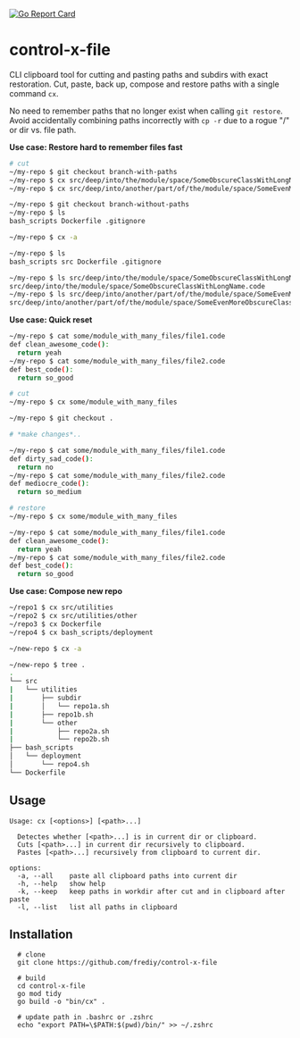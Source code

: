 [![Go Report Card](https://goreportcard.com/badge/github.com/frediy/control-x-file)](https://goreportcard.com/report/github.com/frediy/control-x-file)

# control-x-file
CLI clipboard tool for cutting and pasting paths and subdirs with exact restoration. Cut, paste, back up, compose and restore paths with a single command `cx`.

No need to remember paths that no longer exist when calling `git restore`. Avoid accidentally combining paths incorrectly  with `cp -r` due to a rogue "/" or dir vs. file path.

**Use case: Restore hard to remember files fast**
```bash
# cut
~/my-repo $ git checkout branch-with-paths
~/my-repo $ cx src/deep/into/the/module/space/SomeObscureClassWithLongName.code
~/my-repo $ cx src/deep/into/another/part/of/the/module/space/SomeEvenMoreObscureClassWithLongName.code

~/my-repo $ git checkout branch-without-paths
~/my-repo $ ls
bash_scripts Dockerfile .gitignore

~/my-repo $ cx -a

~/my-repo $ ls
bash_scripts src Dockerfile .gitignore

~/my-repo $ ls src/deep/into/the/module/space/SomeObscureClassWithLongName.code
src/deep/into/the/module/space/SomeObscureClassWithLongName.code
~/my-repo $ ls src/deep/into/another/part/of/the/module/space/SomeEvenMoreObscureClassWithLongName.code
src/deep/into/another/part/of/the/module/space/SomeEvenMoreObscureClassWithLongName.code
```

**Use case: Quick reset**
```bash
~/my-repo $ cat some/module_with_many_files/file1.code
def clean_awesome_code():
  return yeah
~/my-repo $ cat some/module_with_many_files/file2.code
def best_code():
  return so_good

# cut
~/my-repo $ cx some/module_with_many_files

~/my-repo $ git checkout .

# *make changes*..

~/my-repo $ cat some/module_with_many_files/file1.code
def dirty_sad_code():
  return no
~/my-repo $ cat some/module_with_many_files/file2.code
def mediocre_code():
  return so_medium

# restore
~/my-repo $ cx some/module_with_many_files

~/my-repo $ cat some/module_with_many_files/file1.code
def clean_awesome_code():
  return yeah
~/my-repo $ cat some/module_with_many_files/file2.code
def best_code():
  return so_good
```

**Use case: Compose new repo**
```bash
~/repo1 $ cx src/utilities
~/repo2 $ cx src/utilities/other
~/repo3 $ cx Dockerfile
~/repo4 $ cx bash_scripts/deployment

~/new-repo $ cx -a

~/new-repo $ tree .
.
└── src
|   └── utilities
|       ├── subdir
|       │   └── repo1a.sh
|       ├── repo1b.sh
|       └── other
|           ├── repo2a.sh
|           └── repo2b.sh
├── bash_scripts
│   └── deployment
│       └── repo4.sh
└── Dockerfile
```

## Usage
```
Usage: cx [<options>] [<path>...]

  Detectes whether [<path>...] is in current dir or clipboard.
  Cuts [<path>...] in current dir recursively to clipboard.
  Pastes [<path>...] recursively from clipboard to current dir.

options:
  -a, --all    paste all clipboard paths into current dir
  -h, --help   show help
  -k, --keep   keep paths in workdir after cut and in clipboard after paste
  -l, --list   list all paths in clipboard
```

## Installation
```
  # clone
  git clone https://github.com/frediy/control-x-file

  # build
  cd control-x-file
  go mod tidy
  go build -o "bin/cx" .

  # update path in .bashrc or .zshrc
  echo "export PATH=\$PATH:$(pwd)/bin/" >> ~/.zshrc
```
